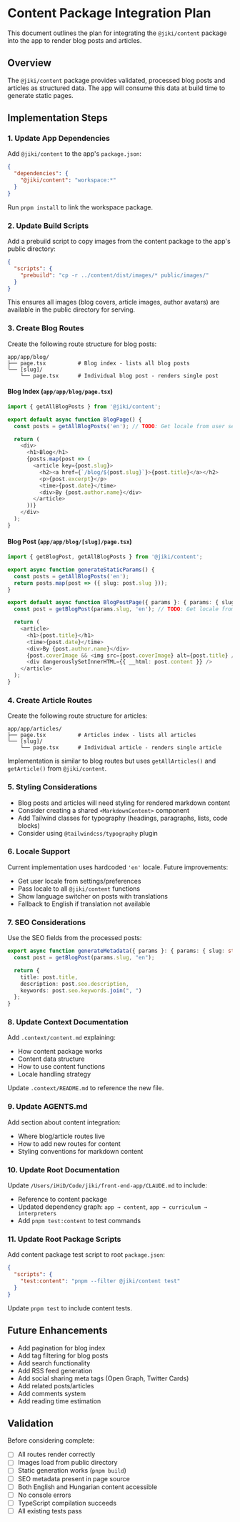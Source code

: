 # Content Package Integration Plan

This document outlines the plan for integrating the `@jiki/content` package into the app to render blog posts and articles.

## Overview

The `@jiki/content` package provides validated, processed blog posts and articles as structured data. The app will consume this data at build time to generate static pages.

## Implementation Steps

### 1. Update App Dependencies

Add `@jiki/content` to the app's `package.json`:

```json
{
  "dependencies": {
    "@jiki/content": "workspace:*"
  }
}
```

Run `pnpm install` to link the workspace package.

### 2. Update Build Scripts

Add a prebuild script to copy images from the content package to the app's public directory:

```json
{
  "scripts": {
    "prebuild": "cp -r ../content/dist/images/* public/images/"
  }
}
```

This ensures all images (blog covers, article images, author avatars) are available in the public directory for serving.

### 3. Create Blog Routes

Create the following route structure for blog posts:

```
app/app/blog/
├── page.tsx          # Blog index - lists all blog posts
└── [slug]/
    └── page.tsx      # Individual blog post - renders single post
```

#### Blog Index (`app/app/blog/page.tsx`)

```typescript
import { getAllBlogPosts } from '@jiki/content';

export default async function BlogPage() {
  const posts = getAllBlogPosts('en'); // TODO: Get locale from user settings

  return (
    <div>
      <h1>Blog</h1>
      {posts.map(post => (
        <article key={post.slug}>
          <h2><a href={`/blog/${post.slug}`}>{post.title}</a></h2>
          <p>{post.excerpt}</p>
          <time>{post.date}</time>
          <div>By {post.author.name}</div>
        </article>
      ))}
    </div>
  );
}
```

#### Blog Post (`app/app/blog/[slug]/page.tsx`)

```typescript
import { getBlogPost, getAllBlogPosts } from '@jiki/content';

export async function generateStaticParams() {
  const posts = getAllBlogPosts('en');
  return posts.map(post => ({ slug: post.slug }));
}

export default async function BlogPostPage({ params }: { params: { slug: string } }) {
  const post = getBlogPost(params.slug, 'en'); // TODO: Get locale from user settings

  return (
    <article>
      <h1>{post.title}</h1>
      <time>{post.date}</time>
      <div>By {post.author.name}</div>
      {post.coverImage && <img src={post.coverImage} alt={post.title} />}
      <div dangerouslySetInnerHTML={{ __html: post.content }} />
    </article>
  );
}
```

### 4. Create Article Routes

Create the following route structure for articles:

```
app/app/articles/
├── page.tsx          # Articles index - lists all articles
└── [slug]/
    └── page.tsx      # Individual article - renders single article
```

Implementation is similar to blog routes but uses `getAllArticles()` and `getArticle()` from `@jiki/content`.

### 5. Styling Considerations

- Blog posts and articles will need styling for rendered markdown content
- Consider creating a shared `<MarkdownContent>` component
- Add Tailwind classes for typography (headings, paragraphs, lists, code blocks)
- Consider using `@tailwindcss/typography` plugin

### 6. Locale Support

Current implementation uses hardcoded `'en'` locale. Future improvements:

- Get user locale from settings/preferences
- Pass locale to all `@jiki/content` functions
- Show language switcher on posts with translations
- Fallback to English if translation not available

### 7. SEO Considerations

Use the SEO fields from the processed posts:

```typescript
export async function generateMetadata({ params }: { params: { slug: string } }) {
  const post = getBlogPost(params.slug, "en");

  return {
    title: post.title,
    description: post.seo.description,
    keywords: post.seo.keywords.join(", ")
  };
}
```

### 8. Update Context Documentation

Add `.context/content.md` explaining:

- How content package works
- Content data structure
- How to use content functions
- Locale handling strategy

Update `.context/README.md` to reference the new file.

### 9. Update AGENTS.md

Add section about content integration:

- Where blog/article routes live
- How to add new routes for content
- Styling conventions for markdown content

### 10. Update Root Documentation

Update `/Users/iHiD/Code/jiki/front-end-app/CLAUDE.md` to include:

- Reference to content package
- Updated dependency graph: `app → content`, `app → curriculum → interpreters`
- Add `pnpm test:content` to test commands

### 11. Update Root Package Scripts

Add content package test script to root `package.json`:

```json
{
  "scripts": {
    "test:content": "pnpm --filter @jiki/content test"
  }
}
```

Update `pnpm test` to include content tests.

## Future Enhancements

- Add pagination for blog index
- Add tag filtering for blog posts
- Add search functionality
- Add RSS feed generation
- Add social sharing meta tags (Open Graph, Twitter Cards)
- Add related posts/articles
- Add comments system
- Add reading time estimation

## Validation

Before considering complete:

- [ ] All routes render correctly
- [ ] Images load from public directory
- [ ] Static generation works (`pnpm build`)
- [ ] SEO metadata present in page source
- [ ] Both English and Hungarian content accessible
- [ ] No console errors
- [ ] TypeScript compilation succeeds
- [ ] All existing tests pass
